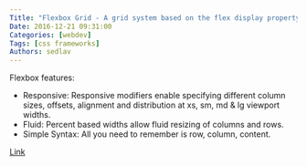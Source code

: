 ```yaml
---
Title: "Flexbox Grid - A grid system based on the flex display property"
Date: 2016-12-21 09:31:00
Categories: [webdev]
Tags: [css frameworks]
Authors: sedlav
---
```


Flexbox features:

* Responsive: Responsive modifiers enable specifying different column sizes, offsets, alignment and distribution at xs, sm, md & lg viewport widths.
* Fluid: Percent based widths allow fluid resizing of columns and rows.
* Simple Syntax: All you need to remember is row, column, content.

[Link](http://flexboxgrid.com/)
